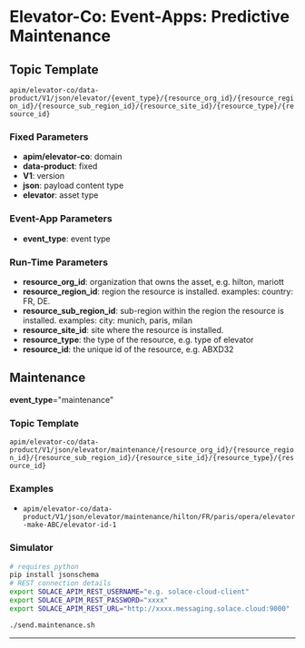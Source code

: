 # Elevator-Co: Event-Apps: Predictive Maintenance

## Topic Template

`apim/elevator-co/data-product/V1/json/elevator/{event_type}/{resource_org_id}/{resource_region_id}/{resource_sub_region_id}/{resource_site_id}/{resource_type}/{resource_id}`

### Fixed Parameters

  - **apim/elevator-co**: domain
  - **data-product**: fixed
  - **V1**: version
  - **json**: payload content type
  - **elevator**: asset type

### Event-App Parameters

  - **event_type**: event type

### Run-Time Parameters

  - **resource_org_id**: organization that owns the asset, e.g. hilton, mariott
  - **resource_region_id**: region the resource is installed. examples: country: FR, DE.
  - **resource_sub_region_id**: sub-region within the region the resource is installed. examples: city: munich, paris, milan
  - **resource_site_id**: site where the resource is installed.
  - **resource_type**: the type of the resource, e.g. type of elevator
  - **resource_id**: the unique id of the resource, e.g. ABXD32

## Maintenance
**event_type**="maintenance"
### Topic Template
`apim/elevator-co/data-product/V1/json/elevator/maintenance/{resource_org_id}/{resource_region_id}/{resource_sub_region_id}/{resource_site_id}/{resource_type}/{resource_id}`
### Examples
- `apim/elevator-co/data-product/V1/json/elevator/maintenance/hilton/FR/paris/opera/elevator-make-ABC/elevator-id-1`

### Simulator
````bash
# requires python
pip install jsonschema
# REST connection details
export SOLACE_APIM_REST_USERNAME="e.g. solace-cloud-client"
export SOLACE_APIM_REST_PASSWORD="xxxx"
export SOLACE_APIM_REST_URL="http://xxxx.messaging.solace.cloud:9000"

./send.maintenance.sh
````


---
